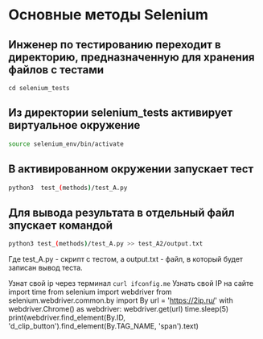 # Основные методы Selenium

## Инженер по тестированию переходит в директорию, предназначенную для хранения файлов с тестами
```
cd selenium_tests
```
## Из директории selenium_tests активирует виртуальное окружение
```sh
source selenium_env/bin/activate
```
## В активированном окружении запускает тест 
```sh
python3  test_(methods)/test_A.py
```
## Для вывода результата в отдельный файл зпускает командой 
```sh
python3 test_(methods)/test_A.py >> test_A2/output.txt
```
Где test_A.py -  скрипт с тестом, а output.txt - файл, в который будет записан вывод теста.




Узнат свой ip через терминал ```curl ifconfig.me```
Узнать свой IP на сайте
import time
from selenium import webdriver
from selenium.webdriver.common.by import By
url = 'https://2ip.ru/'
with webdriver.Chrome() as webdriver:
    webdriver.get(url)
    time.sleep(5)
    print(webdriver.find_element(By.ID, 'd_clip_button').find_element(By.TAG_NAME, 'span').text)

